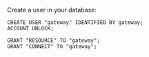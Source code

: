 Create a user in your database:

    CREATE USER "gateway" IDENTIFIED BY gateway;
    ACCOUNT UNLOCK;

    GRANT "RESOURCE" TO "gateway";
    GRANT "CONNECT" TO "gateway";
